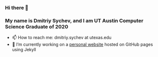 ### Hi there 👋
### My name is Dmitriy Sychev, and I am UT Austin Computer Science Graduate of 2020
 - 📫 How to reach me: dmitriy.sychev at utexas.edu
 - 🔭 I’m currently working on a [personal website](https://dmitriysychev.github.io/) hosted on GitHub pages using Jekyll
<!--
**dmitriysychev/dmitriysychev** is a ✨ _special_ ✨ repository because its `README.md` (this file) appears on your GitHub profile.

Here are some ideas to get you started:

- 🔭 I’m currently working on ...
- 🌱 I’m currently learning ...
- 👯 I’m looking to collaborate on ...
- 🤔 I’m looking for help with ...
- 💬 Ask me about ...
- 📫 How to reach me: ...
- 😄 Pronouns: ...
- ⚡ Fun fact: ...
-->
